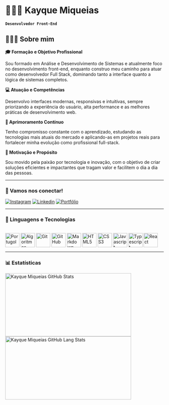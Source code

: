 # 🧑🏻‍💻 Kayque Miqueias

**`Desenvolvedor Front-End`**

## 👨🏻‍💻 Sobre mim

**🎓 Formação e Objetivo Profissional**

Sou formado em Análise e Desenvolvimento de Sistemas e atualmente foco no desenvolvimento front-end, enquanto construo meu caminho para atuar como desenvolvedor Full Stack, dominando tanto a interface quanto a lógica de sistemas completos.

**💻 Atuação e Competências**

Desenvolvo interfaces modernas, responsivas e intuitivas, sempre priorizando a experiência do usuário, alta performance e as melhores práticas de desenvolvimento web.

**🤖 Aprimoramento Contínuo**

Tenho compromisso constante com o aprendizado, estudando as tecnologias mais atuais do mercado e aplicando-as em projetos reais para fortalecer minha evolução como profissional full-stack.

**🌟 Motivação e Propósito**

Sou movido pela paixão por tecnologia e inovação, com o objetivo de criar soluções eficientes e impactantes que tragam valor e facilitem o dia a dia das pessoas.

---

### 📱 Vamos nos conectar!

[![Instagram](https://img.shields.io/badge/Instagram-E4405F?style=for-the-badge&logo=instagram&logoColor=white)](https://www.instagram.com/kayque.mab/)
[![Linkedin](https://img.shields.io/badge/LinkedIn-0077B5?style=for-the-badge&logo=linkedin&logoColor=white)](https://www.linkedin.com/in/kayque-miqueias-463581326/)
[![Portfólio](https://img.shields.io/badge/Portfólio-black?style=for-the-badge&logo=linkedin&logoColor=white)](https://www.linkedin.com/in/seu-perfil-ou-link-para-curriculo)

---

### 🤖 Linguagens e Tecnologias

<div style="display: inline_block"><br>

<img title="Portugol"   align="center" src="https://univali-lite.github.io/Portugol-Studio/assets/img/logo.png"                                  width="45" height="45"/>
<img title="Algoritmos" align="center" src="https://cdn.jsdelivr.net/gh/devicons/devicon@latest/icons/thealgorithms/thealgorithms-original.svg"  width="45" height="45"/>
<img title="Git"        align="center" src="https://cdn.jsdelivr.net/gh/devicons/devicon@latest/icons/git/git-original.svg"                      width="45" height="45"/>
<img title="GitHub"     align="center" src="https://cdn.jsdelivr.net/gh/devicons/devicon@latest/icons/github/github-original.svg"                width="45" height="45"/>
<img title="Markdown"   align="center" src="https://cdn.jsdelivr.net/gh/devicons/devicon@latest/icons/markdown/markdown-original.svg"            width="45" height="45"/>
<img title="HTML5"      align="center" src="https://cdn.jsdelivr.net/gh/devicons/devicon@latest/icons/html5/html5-plain.svg"                     width="45" height="45"/>
<img title="CSS3"       align="center" src="https://cdn.jsdelivr.net/gh/devicons/devicon@latest/icons/css3/css3-plain.svg"                       width="45" height="45"/>
<img title="Javascript" align="center" src="https://cdn.jsdelivr.net/gh/devicons/devicon@latest/icons/javascript/javascript-original.svg"        width="45" height="45"/>
<img title="Typescript" align="center" src="https://cdn.jsdelivr.net/gh/devicons/devicon@latest/icons/typescript/typescript-plain.svg"           width="45" height="45"/>
<img title="React"      align="center" src="https://cdn.jsdelivr.net/gh/devicons/devicon@latest/icons/react/react-original.svg"                  width="45" height="45"/>

</div>

---

### 📊 Estatísticas

<div align="left">
<img width="400px" height="200px" src="https://github-readme-stats.vercel.app/api?username=kayquemab&theme=tokyonight" alt="Kayque Miqueias GitHub Stats"/>

<img width="400px" height="200px" src="https://github-readme-stats.vercel.app/api/top-langs/?username=kayquemab&layout=compact&theme=tokyonight&hide-border=true" alt="Kayque Miqueias GitHub Lang Stats"/>
</div>

 
